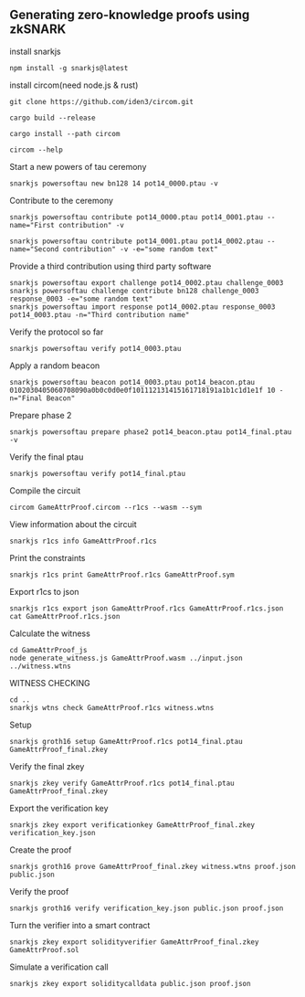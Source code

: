 
## Generating zero-knowledge proofs using zkSNARK

install snarkjs

```shell
npm install -g snarkjs@latest
```

install circom(need node.js & rust)
```shell
git clone https://github.com/iden3/circom.git

cargo build --release

cargo install --path circom

circom --help
```

Start a new powers of tau ceremony
```shell
snarkjs powersoftau new bn128 14 pot14_0000.ptau -v
```

Contribute to the ceremony
```shell
snarkjs powersoftau contribute pot14_0000.ptau pot14_0001.ptau --name="First contribution" -v
```
```shell
snarkjs powersoftau contribute pot14_0001.ptau pot14_0002.ptau --name="Second contribution" -v -e="some random text"
```

Provide a third contribution using third party software
```shell
snarkjs powersoftau export challenge pot14_0002.ptau challenge_0003
snarkjs powersoftau challenge contribute bn128 challenge_0003 response_0003 -e="some random text"
snarkjs powersoftau import response pot14_0002.ptau response_0003 pot14_0003.ptau -n="Third contribution name"
```

Verify the protocol so far
```shell
snarkjs powersoftau verify pot14_0003.ptau
```

Apply a random beacon
```shell
snarkjs powersoftau beacon pot14_0003.ptau pot14_beacon.ptau 0102030405060708090a0b0c0d0e0f101112131415161718191a1b1c1d1e1f 10 -n="Final Beacon"
```

Prepare phase 2
```shell
snarkjs powersoftau prepare phase2 pot14_beacon.ptau pot14_final.ptau -v
```

Verify the final ptau
```shell
snarkjs powersoftau verify pot14_final.ptau
```

Compile the circuit
```shell
circom GameAttrProof.circom --r1cs --wasm --sym
```

View information about the circuit
```shell
snarkjs r1cs info GameAttrProof.r1cs
```

Print the constraints
```shell
snarkjs r1cs print GameAttrProof.r1cs GameAttrProof.sym
```
Export r1cs to json
```shell
snarkjs r1cs export json GameAttrProof.r1cs GameAttrProof.r1cs.json
cat GameAttrProof.r1cs.json
```
Calculate the witness
```shell
cd GameAttrProof_js
node generate_witness.js GameAttrProof.wasm ../input.json ../witness.wtns
```
WITNESS CHECKING
```shell
cd ..
snarkjs wtns check GameAttrProof.r1cs witness.wtns
```

Setup
```shell
snarkjs groth16 setup GameAttrProof.r1cs pot14_final.ptau GameAttrProof_final.zkey
```

Verify the final zkey
```shell
snarkjs zkey verify GameAttrProof.r1cs pot14_final.ptau GameAttrProof_final.zkey
```

Export the verification key
```shell
snarkjs zkey export verificationkey GameAttrProof_final.zkey verification_key.json
```

Create the proof
```shell
snarkjs groth16 prove GameAttrProof_final.zkey witness.wtns proof.json public.json
```

Verify the proof
```shell
snarkjs groth16 verify verification_key.json public.json proof.json
```

Turn the verifier into a smart contract
```shell
snarkjs zkey export solidityverifier GameAttrProof_final.zkey GameAttrProof.sol
```

Simulate a verification call
```shell
snarkjs zkey export soliditycalldata public.json proof.json
```
